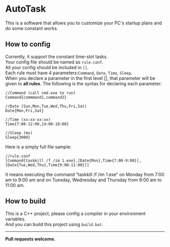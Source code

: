 # AutoTask
This is a software that allows you to customize your PC's startup plans and do some constant works.  

## How to config
Currently, it support the constant time-slot tasks.  
Your config file should be named as `rule.conf`.  
All your config should be included in `[]`.  
Each rule must have $4$ parameters:`Command`, `Date`, `Time`, `Sleep`.  
When you declare a parameter in the first level [], that parameter will be given to **all rules**.
The following is the syntax for declaring each parameter:
```
//Command (call cmd.exe to run)
Command{commmand1,command2}

//Date (Sun,Mon,Tue,Wed,Thu,Fri,Sat)
Date{Mon,Fri,Sat}

//Time (xx:xx-xx:xx)
Time{7:00-12:00,14:00-18:00}

//Sleep (ms)
Sleep{3000}
```
Here is a simply full file sample:  
```
//rule.conf
[Command{taskkill /f /im 1.exe},[Date{Mon},Time{7:00-9:00}],[Date{Tue,Wed,Thu},Time{9:00-11:00}]]
```
It means executing the command “taskkill /f /im 1.exe” on Monday from 7:00 am to 9:00 am and on Tuesday, Wednesday and Thursday from 9:00 am to 11:00 am.

## How to build
This is a C++ project, please config a compiler in your environment variables.  
And you can build this project using `build.bat`.

---
**Pull requests welcome.**
